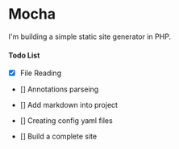 # Mocha

I'm building a simple static site generator in PHP.

#### Todo List

- [x] File Reading

- [] Annotations parseing

- [] Add markdown into project

- [] Creating config yaml files

- [] Build a complete site
